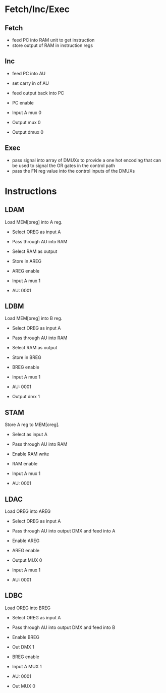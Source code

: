 # Fetch/Inc/Exec 
## Fetch
* feed PC into RAM unit to get instruction
* store output of RAM in instruction regs

## Inc
* feed PC into AU
* set carry in of AU
* feed output back into PC

* PC enable
* Input A mux 0
* Output mux 0
* Output dmux 0

## Exec
* pass signal into array of DMUXs to provide a one hot encoding that can be used
  to signal the OR gates in the control path
* pass the FN reg value into the control inputs of the DMUXs



# Instructions
## LDAM
Load MEM[oreg] into A reg.

* Select OREG as input A
* Pass through AU into RAM 
* Select RAM as output
* Store in AREG

* AREG enable
* Input A mux 1
* AU: 0001

## LDBM
Load MEM[oreg] into B reg.

* Select OREG as input A
* Pass through AU into RAM
* Select RAM as output
* Store in BREG

* BREG enable
* Input A mux 1
* AU: 0001
* Output dmx 1

## STAM
Store A reg to MEM[oreg].

* Select  as input A
* Pass through AU into RAM
* Enable RAM write

* RAM enable
* Input A mux 1
* AU: 0001

## LDAC
Load OREG into AREG

* Select OREG as input A
* Pass through AU into output DMX and feed into A
* Enable AREG

* AREG enable
* Output MUX 0
* Input A mux 1
* AU: 0001

## LDBC
Load OREG into BREG

* Select OREG as input A
* Pass through AU into output DMX and feed into B
* Enable BREG

* Out DMX 1
* BREG enable
* Input A MUX 1
* AU: 0001
* Out MUX 0
